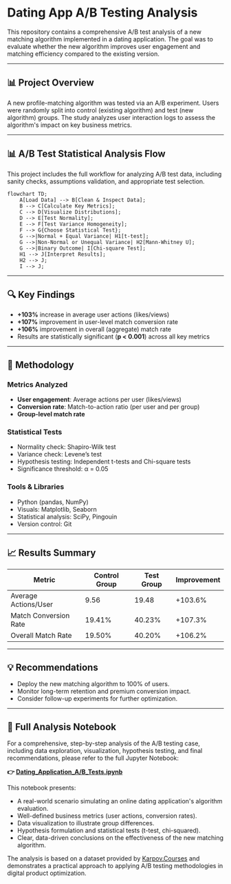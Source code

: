 # Dating App A/B Testing Analysis

This repository contains a comprehensive A/B test analysis of a new matching algorithm implemented in a dating application. The goal was to evaluate whether the new algorithm improves user engagement and matching efficiency compared to the existing version.

---

## 📊 Project Overview

A new profile-matching algorithm was tested via an A/B experiment. Users were randomly split into control (existing algorithm) and test (new algorithm) groups. The study analyzes user interaction logs to assess the algorithm's impact on key business metrics.

---

## 📊 A/B Test Statistical Analysis Flow

This project includes the full workflow for analyzing A/B test data, including sanity checks, assumptions validation, and appropriate test selection.

```mermaid
flowchart TD;
    A[Load Data] --> B[Clean & Inspect Data];
    B --> C[Calculate Key Metrics];
    C --> D[Visualize Distributions];
    D --> E[Test Normality];
    E --> F[Test Variance Homogeneity];
    F --> G{Choose Statistical Test};
    G -->|Normal + Equal Variance| H1[t-test];
    G -->|Non-Normal or Unequal Variance| H2[Mann-Whitney U];
    G -->|Binary Outcome| I[Chi-square Test];
    H1 --> J[Interpret Results];
    H2 --> J;
    I --> J;
```

---

## 🔍 Key Findings

- **+103%** increase in average user actions (likes/views)
- **+107%** improvement in user-level match conversion rate
- **+106%** improvement in overall (aggregate) match rate
- Results are statistically significant (**p < 0.001**) across all key metrics

---

## 🧪 Methodology

### Metrics Analyzed
- **User engagement**: Average actions per user (likes/views)
- **Conversion rate**: Match-to-action ratio (per user and per group)
- **Group-level match rate**

### Statistical Tests
- Normality check: Shapiro-Wilk test
- Variance check: Levene’s test
- Hypothesis testing: Independent t-tests and Chi-square tests
- Significance threshold: α = 0.05

### Tools & Libraries
- Python (pandas, NumPy)
- Visuals: Matplotlib, Seaborn
- Statistical analysis: SciPy, Pingouin
- Version control: Git

---

## 📈 Results Summary

| Metric                | Control Group | Test Group | Improvement |  
|-----------------------|---------------|------------|-------------|  
| Average Actions/User  | 9.56          | 19.48      | +103.6%     |  
| Match Conversion Rate | 19.41%        | 40.23%     | +107.3%     |  
| Overall Match Rate    | 19.50%        | 40.20%     | +106.2%     |  

---

## 💡 Recommendations

- Deploy the new matching algorithm to 100% of users.
- Monitor long-term retention and premium conversion impact.
- Consider follow-up experiments for further optimization.

---

## 📘 Full Analysis Notebook

For a comprehensive, step-by-step analysis of the A/B testing case, including data exploration, visualization, hypothesis testing, and final recommendations, please refer to the full Jupyter Notebook:

**👉 [Dating_Application_A/B_Tests.ipynb](Dating_Application_A/B_Tests.ipynb)**

This notebook presents:

- A real-world scenario simulating an online dating application's algorithm evaluation.
- Well-defined business metrics (user actions, conversion rates).
- Data visualization to illustrate group differences.
- Hypothesis formulation and statistical tests (t-test, chi-squared).
- Clear, data-driven conclusions on the effectiveness of the new matching algorithm.

The analysis is based on a dataset provided by [Karpov.Courses](https://karpov.courses/analytics) and demonstrates a practical approach to applying A/B testing methodologies in digital product optimization.
